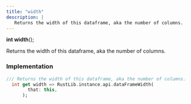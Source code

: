 ```yaml
---
title: "width"
description: |
   Returns the width of this dataframe, aka the number of columns.
---
```

<span class="dart-code"><strong>int width</strong>();</span>

 Returns the width of this dataframe, aka the number of columns.
### Implementation
```dart
/// Returns the width of this dataframe, aka the number of columns.
  int get width => RustLib.instance.api.dataFrameWidth(
        that: this,
      );
```

